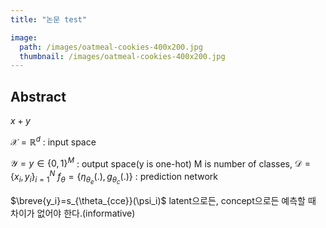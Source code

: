 ```yaml
---
title: "논문 test"

image: 
  path: /images/oatmeal-cookies-400x200.jpg
  thumbnail: /images/oatmeal-cookies-400x200.jpg
---
```


## Abstract



$x+y$

$\mathcal{X}=\mathbb{R}^d$ : input space 

$\mathcal{Y}= y \in \{0,1\}^M$ : output space(y is one-hot) M is number of classes, 
$\mathcal{D}=\{x_i, y_i\}^N_{i=1}$
$f_\theta=\{\eta_{\theta_e}(.),g_{\theta_c}(.)\}$ : prediction network

$\breve{y_i}=s_{\theta_{cce}}(\psi_i)$ latent으로든, concept으로든 예측할 때 차이가 없어야 한다.(informative)